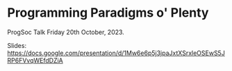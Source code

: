 # Programming Paradigms o' Plenty

ProgSoc Talk Friday 20th October, 2023.

Slides: <https://docs.google.com/presentation/d/1Mw6e6p5j3jpaJxtXSrxleOSEwS5JRP6FVvqWEfdDZiA>
